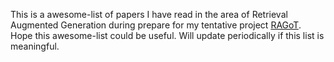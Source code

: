 This is a awesome-list of papers I have read in the area of Retrieval Augmented Generation during prepare for my tentative project [RAGoT](https://github.com/XMLAleph/RAGoT).
Hope this awesome-list could be useful. Will update periodically if this list is meaningful.
